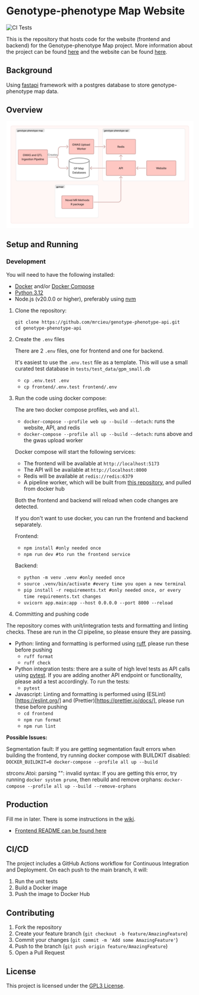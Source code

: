 # Genotype-phenotype Map Website

![CI Tests](https://github.com/MRCIEU/genotype-phenotype-api/actions/workflows/main.yml/badge.svg)

This is the repository that hosts code for the website (frontend and backend) for the Genotype-phenotype Map project.  More information about the project can be found [here](https://github.com/MRCIEU/genotype-phenotype-map/wiki) and the website can be found [here](https://gpmap.opengwas.io).

## Background

Using [fastapi](http://fastapi.tiangolo.com) framework with a postgres database to store genotype-phenotype map data.

## Overview

![General Architecture of the Genotype-phenotype Map](architecture.jpg)

## Setup and Running

### Development

You will need to have the following installed:

- [Docker](https://docs.docker.com/get-docker/) and/or [Docker Compose](https://docs.docker.com/compose/install/)
- [Python 3.12](https://www.python.org/downloads/)
- Node.js (v20.0.0 or higher), preferably using [nvm](https://github.com/nvm-sh/nvm)

1. Clone the repository:

   ```
   git clone https://github.com/mrcieu/genotype-phenotype-api.git
   cd genotype-phenotype-api
   ```

2. Create the `.env` files

   There are 2 `.env` files, one for frontend and one for backend.

   It's easiest to use the `.env.test` file as a template.  This will use a small curated test database in `tests/test_data/gpm_small.db`

   * `cp .env.test .env`
   * `cp frontend/.env.test frontend/.env`

3. Run the code using docker compose:

   The are two docker compose profiles, `web` and `all`.

   * `docker-compose --profile web up --build --detach`: runs the website, API, and redis
   * `docker-compose --profile all up --build --detach`: runs above and the gwas upload worker

   Docker compose will start the following services:
   * The frontend will be available at `http://localhost:5173`
   * The API will be available at `http://localhost:8000`
   * Redis will be available at `redis://redis:6379`
   * A pipeline worker, which will be built from [this repository](https://github.com/MRCIEU/genotype-phenotype-map), and pulled from docker hub

   Both the frontend and backend will reload when code changes are detected.

   If you don't want to use docker, you can run the frontend and backend separately.
   
   Frontend: 
   * `npm install #only needed once`
   * `npm run dev #to run the frontend service`

   Backend:
   * `python -m venv .venv #only needed once`
   * `source .venv/bin/activate #every time you open a new terminal`
   * `pip install -r requirements.txt #only needed once, or every time requirements.txt changes`
   * `uvicorn app.main:app --host 0.0.0.0 --port 8000 --reload`

4. Committing and pushing code

  The repository comes with unit/integration tests and formatting and linting checks.  These are run in the CI pipeline, so please ensure they are passing.

  * Python: linting and formatting is performed using [ruff](https://docs.astral.sh/ruff/), please run these before pushing
    * `ruff format`
    * `ruff check`
  * Python integration tests: there are a suite of high level tests as API calls using [pytest](https://docs.pytest.org/en/stable/).  If you are adding another API endpoint or functionality, please add a test accordingly.  To run the tests:
    * `pytest`
  * Javascript: Linting and formatting is performed using (ESLint)[https://eslint.org/] and (Prettier)[https://prettier.io/docs/], please run these before pushing
    * `cd frontend`
    * `npm run format`
    * `npm run lint`

**Possible Issues:**

Segmentation fault: If you are getting segmentation fault errors when building the frontend, try running docker compose with BUILDKIT disabled: `DOCKER_BUILDKIT=0 docker-compose --profile all up --build`

strconv.Atoi: parsing "": invalid syntax: If you are getting this error, try running `docker system prune`, then rebuild and remove orphans: `docker-compose --profile all up --build --remove-orphans`

## Production

Fill me in later.  There is some instructions in the [wiki](https://github.com/MRCIEU/genotype-phenotype-api/wiki/Public-Website-and-Oracle-Cloud).

* [Frontend README can be found here](frontend/README.md)

## CI/CD

The project includes a GitHub Actions workflow for Continuous Integration and Deployment. On each push to the main branch, it will:

1. Run the unit tests
2. Build a Docker image
3. Push the image to Docker Hub

## Contributing

1. Fork the repository
2. Create your feature branch (`git checkout -b feature/AmazingFeature`)
3. Commit your changes (`git commit -m 'Add some AmazingFeature'`)
4. Push to the branch (`git push origin feature/AmazingFeature`)
5. Open a Pull Request

## License

This project is licensed under the [GPL3 License](LICENSE).
